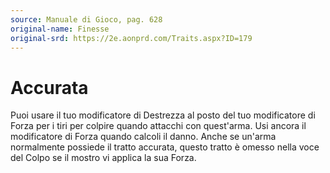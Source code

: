 ```yaml
---
source: Manuale di Gioco, pag. 628
original-name: Finesse
original-srd: https://2e.aonprd.com/Traits.aspx?ID=179
---
```


# Accurata

Puoi usare il tuo modificatore di Destrezza al posto del tuo modificatore di
Forza per i tiri per colpire quando attacchi con quest'arma. Usi ancora il
modificatore di Forza quando calcoli il danno. Anche se un'arma normalmente
possiede il tratto accurata, questo tratto è omesso nella voce del Colpo se il
mostro vi applica la sua Forza.
